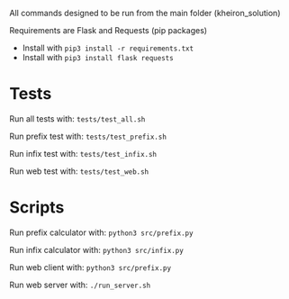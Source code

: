 All commands designed to be run from the main folder (kheiron_solution)

Requirements are Flask and Requests (pip packages)
- Install with `pip3 install -r requirements.txt`
- Install with `pip3 install flask requests`

# Tests

Run all tests with:
    `tests/test_all.sh`

Run prefix test with:
    `tests/test_prefix.sh`

Run infix test with:
    `tests/test_infix.sh`

Run web test with:
    `tests/test_web.sh`

# Scripts

Run prefix calculator with:
    `python3 src/prefix.py`

Run infix calculator with:
    `python3 src/infix.py`

Run web client with:
    `python3 src/prefix.py`

Run web server with:
    `./run_server.sh`